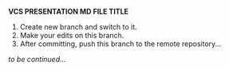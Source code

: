 **VCS PRESENTATION MD FILE TITLE**

1. Create new branch and switch to it.
2. Make your edits on this branch.
3. After committing, push this branch to the remote repository...

*to be continued...*